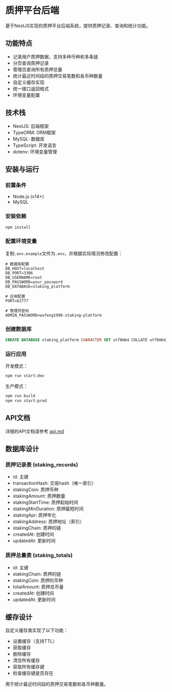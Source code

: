 # 质押平台后端

基于NestJS实现的质押平台后端系统，提供质押记录、查询和统计功能。

## 功能特点

- 记录用户质押数据，支持多种币种和多条链
- 分页查询质押记录
- 管理员查询所有质押总量
- 统计最近时间段的质押交易笔数和各币种数量
- 自定义缓存实现
- 统一接口返回格式
- 环境变量配置

## 技术栈

- NestJS: 后端框架
- TypeORM: ORM框架
- MySQL: 数据库
- TypeScript: 开发语言
- dotenv: 环境变量管理

## 安装与运行

### 前置条件

- Node.js (v14+)
- MySQL

### 安装依赖

```bash
npm install
```

### 配置环境变量

复制`.env.example`文件为`.env`，并根据实际情况修改配置：

```
# 数据库配置
DB_HOST=localhost
DB_PORT=3306
DB_USERNAME=root
DB_PASSWORD=your_password
DB_DATABASE=staking_platform

# 应用配置
PORT=62777

# 管理员密码
ADMIN_PASSWORD=wufeng1998-staking-platform
```

### 创建数据库

```sql
CREATE DATABASE staking_platform CHARACTER SET utf8mb4 COLLATE utf8mb4_unicode_ci;
```

### 运行应用

开发模式：

```bash
npm run start:dev
```

生产模式：

```bash
npm run build
npm run start:prod
```

## API文档

详细的API文档请参考 [api.md](./api.md)

## 数据库设计

### 质押记录表 (staking_records)

- id: 主键
- transactionHash: 交易hash（唯一索引）
- stakingCoin: 质押币种
- stakingAmount: 质押数量
- stakingStartTime: 质押起始时间
- stakingMinDuration: 质押最短时间
- stakingApr: 质押年化
- stakingAddress: 质押地址（索引）
- stakingChain: 质押的链
- createdAt: 创建时间
- updatedAt: 更新时间

### 质押总量表 (staking_totals)

- id: 主键
- stakingChain: 质押的链
- stakingCoin: 质押的币种
- totalAmount: 质押总币量
- createdAt: 创建时间
- updatedAt: 更新时间

## 缓存设计

自定义缓存类实现了以下功能：

- 设置缓存（支持TTL）
- 获取缓存
- 删除缓存
- 清空所有缓存
- 获取所有缓存键
- 检查缓存键是否存在

用于统计最近时间段的质押交易笔数和各币种数量。